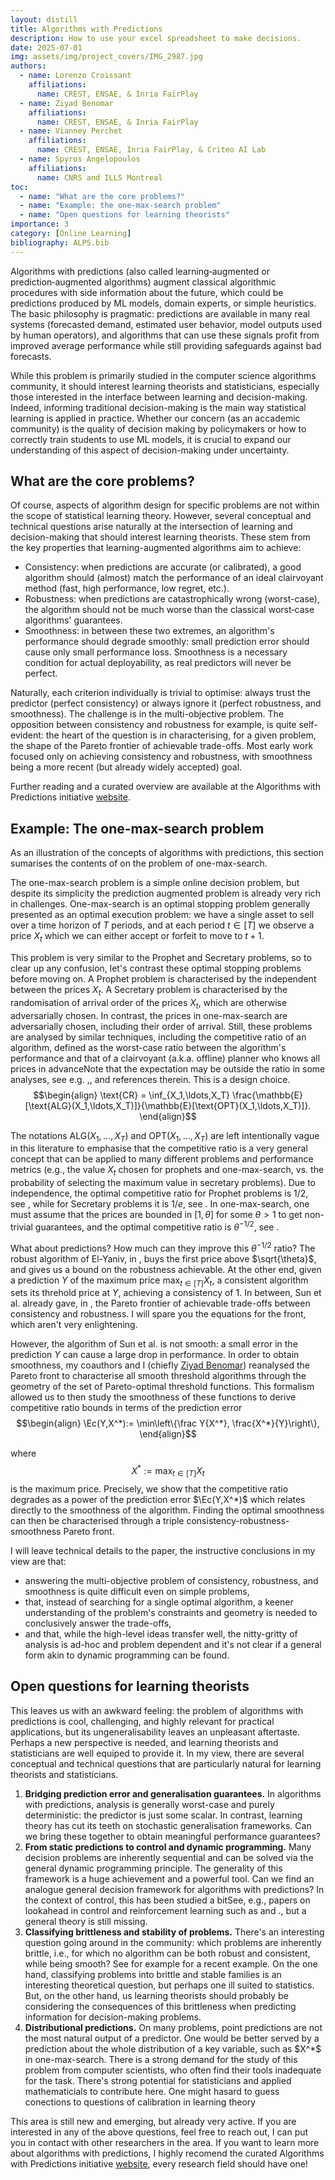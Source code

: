 ```yaml
---
layout: distill
title: Algorithms with Predictions
description: How to use your excel spreadsheet to make decisions.
date: 2025-07-01
img: assets/img/project_covers/IMG_2987.jpg
authors:
  - name: Lorenzo Croissant
    affiliations:
      name: CREST, ENSAE, & Inria FairPlay
  - name: Ziyad Benomar
    affiliations:
      name: CREST, ENSAE, & Inria FairPlay
  - name: Vianney Perchet
    affiliations:
      name: CREST, ENSAE, Inria FairPlay, & Criteo AI Lab
  - name: Spyros Angelopoulos
    affiliations:
      name: CNRS and ILLS Montreal
toc:
  - name: "What are the core problems?"
  - name: "Example: the one-max-search problem"
  - name: "Open questions for learning theorists"
importance: 3
category: [Online Learning]
bibliography: ALPS.bib
---
```

<div style="display:none">
  $$ 
    \def\de{\mathrm{d}}
    \def\De{\mathrm{D}}
    \def\x{\times}
    \def\ve{\varepsilon}
    \def\dre{\delta r^\ve}
    \def\de{\mathrm{d}}
    \def\De{\mathrm{D}}
    \def\x{\times}
    \def\ve{\varepsilon}
    \def\dre{\delta r^\ve}
    \def\1{\mathbb{1}} 
    \def\argmax{\mathrm{arg}\max}
  $$
  $$
    \def\Ab{\mathbb{A}}
    \def\Bb{\mathbb{B}}
    \def\Cb{\mathbb{C}}
    \def\Db{\mathbb{D}}
    \def\Eb{\mathbb{E}}
    \def\Fb{\mathbb{F}}
    \def\Hb{\mathbb{H}}
    \def\Gb{\mathbb{G}}
    \def\Ib{\mathbb{I}}
    \def\Jb{\mathbb{J}}
    \def\Lb{\mathbb{L}}
    \def\Kb{\mathbb{K}}
    \def\Mb{\mathbb{M}}
    \def\Nb{\mathbb{N}}
    \def\Ob{\mathbb{O}}
    \def\Pb{\mathbb{P}}
    \def\Qb{\mathbb{Q}}
    \def\Rb{\mathbb{R}}
    \def\Sb{\mathbb{S}}
    \def\Tb{\mathbb{T}}
    \def\Ub{\mathbb{U}}
    \def\Vb{\mathbb{V}}
    \def\Wb{\mathbb{W}}
    \def\Xb{\mathbb{X}}
    \def\Yb{\mathbb{Y}}
    \def\Zb{\mathbb{Z}}
  $$<!-- %% Caligraphics %% -->
  $$
    \def\Ac{\mathcal{A}}
    \def\Bc{\mathcal{B}}
    \def\Cc{\mathcal{C}}
    \def\Dc{\mathcal{D}}
    \def\Ec{\mathcal{E}}
    \def\Fc{\mathcal{F}}
    \def\Hc{\mathcal{H}}
    \def\Gc{\mathcal{G}}
    \def\Ic{\mathcal{I}}
    \def\Jc{\mathcal{J}}
    \def\Lc{\mathcal{L}}
    \def\Kc{\mathcal{K}}
    \def\Mc{\mathcal{M}}
    \def\Nc{\mathcal{N}}
    \def\Oc{\mathcal{O}}
    \def\Pc{\mathcal{P}}
    \def\Qc{\mathcal{Q}}
    \def\Rc{\mathcal{R}}
    \def\Sc{\mathcal{S}}
    \def\Tc{\mathcal{T}}
    \def\Uc{\mathcal{U}}
    \def\Vc{\mathcal{V}}
    \def\Wc{\mathcal{W}}
    \def\Xc{\mathcal{X}}
    \def\Yc{\mathcal{Y}}
    \def\Zc{\mathcal{Z}}
  $$<!-- %% Romans %% -->
  $$
    \def\Ar{\mathrm{A}}
    \def\Br{\mathrm{B}}
    \def\Cr{\mathrm{C}}
    \def\Dr{\mathrm{D}}
    \def\Er{\mathrm{E}}
    \def\Fr{\mathrm{F}}
    \def\Hr{\mathrm{H}}
    \def\Gr{\mathrm{G}}
    \def\Ir{\mathrm{I}}
    \def\Jr{\mathrm{J}}
    \def\Lr{\mathrm{L}}
    \def\Kr{\mathrm{K}}
    \def\Mr{\mathrm{M}}
    \def\Nr{\mathrm{N}}
    \def\Or{\mathrm{O}}
    \def\Pr{\mathrm{P}}
    \def\Qr{\mathrm{Q}}
    \def\Rr{\mathrm{R}}
    \def\Sr{\mathrm{S}}
    \def\Tr{\mathrm{T}}
    \def\Ur{\mathrm{U}}
    \def\Vr{\mathrm{V}}
    \def\Wr{\mathrm{W}}
    \def\Xr{\mathrm{X}}
    \def\Yr{\mathrm{Y}}
    \def\Zr{\mathrm{Z}}
  $$
  $$
    \def\ar{\mathrm{a}}
    \def\br{\mathrm{b}}
    \def\cr{\mathrm{c}}
    \def\dr{\mathrm{d}}
    \def\er{\mathrm{e}}
    \def\fr{\mathrm{f}}
    \def\hr{\mathrm{g}}
    \def\gr{\mathrm{h}}
    \def\ir{\mathrm{i}}
    \def\jr{\mathrm{j}}
    \def\kr{\mathrm{k}}
    \def\lr{\mathrm{l}}
    \def\mr{\mathrm{m}}
    \def\nr{\mathrm{n}}
    \def\or{\mathrm{o}}
    \def\pr{\mathrm{p}}
    \def\qr{\mathrm{q}}
    \def\rr{\mathrm{r}}
    \def\sr{\mathrm{s}}
    \def\tr{\mathrm{t}}
    \def\ur{\mathrm{u}}
    \def\vr{\mathrm{v}}
    \def\wr{\mathrm{w}}
    \def\xr{\mathrm{x}}
    \def\yr{\mathrm{y}}
    \def\zr{\mathrm{z}}
  $$ <!-- %% Scripts %% -->
  $$
    \def\As{\mathscr{A}}
    \def\Bs{\mathscr{B}}
    \def\Cs{\mathscr{C}}
    \def\Ds{\mathscr{D}}
    \def\Es{\mathscr{E}}
    \def\Fs{\mathscr{F}}
    \def\Hs{\mathscr{H}}
    \def\Gs{\mathscr{G}}
    \def\Is{\mathscr{I}}
    \def\Js{\mathscr{J}}
    \def\Ls{\mathscr{L}}
    \def\Ks{\mathscr{K}}
    \def\Ms{\mathscr{M}}
    \def\Ns{\mathscr{N}}
    \def\Os{\mathscr{O}}
    \def\Ps{\mathscr{P}}
    \def\Qs{\mathscr{Q}}
    \def\Rs{\mathscr{R}}
    \def\Ss{\mathscr{S}}
    \def\Ts{\mathscr{T}}
    \def\Us{\mathscr{U}}
    \def\Vs{\mathscr{V}}
    \def\Ws{\mathscr{W}}
    \def\Xs{\mathscr{X}}
    \def\Ys{\mathscr{Y}}
    \def\Zs{\mathscr{Z}}
  $$<!-- %% Bold face %% -->
  $$
    \def\Abf{\mathbf{A}}
    \def\Bbf{\mathbf{B}}
    \def\Cbf{\mathbf{C}}
    \def\Dbf{\mathbf{D}}
    \def\Ebf{\mathbf{E}}
    \def\Fbf{\mathbf{F}}
    \def\Hbf{\mathbf{H}}
    \def\Gbf{\mathbf{G}}
    \def\Ibf{\mathbf{I}}
    \def\Jbf{\mathbf{J}}
    \def\Lbf{\mathbf{L}}
    \def\Kbf{\mathbf{K}}
    \def\Mbf{\mathbf{M}}
    \def\Nbf{\mathbf{N}}
    \def\Obf{\mathbf{O}}
    \def\Pbf{\mathbf{P}}
    \def\Qbf{\mathbf{Q}}
    \def\Rbf{\mathbf{R}}
    \def\Sbf{\mathbf{S}}
    \def\Tbf{\mathbf{T}}
    \def\Ubf{\mathbf{U}}
    \def\Vbf{\mathbf{V}}
    \def\Wbf{\mathbf{W}}
    \def\Xbf{\mathbf{X}}
    \def\Ybf{\mathbf{Y}}
    \def\Zbf{\mathbf{Z}}
  $$
  $$
    \def\abf{\mathbf{a}}
    \def\bbf{\mathbf{b}}
    \def\cbf{\mathbf{c}}
    \def\dbf{\mathbf{d}}
    \def\ebf{\mathbf{e}}
    \def\fbf{\mathbf{f}}
    \def\hbf{\mathbf{g}}
    \def\gbf{\mathbf{h}}
    \def\ibf{\mathbf{i}}
    \def\jbf{\mathbf{j}}
    \def\kbf{\mathbf{k}}
    \def\lbf{\mathbf{l}}
    \def\mbf{\mathbf{m}}
    \def\nbf{\mathbf{n}}
    \def\obf{\mathbf{o}}
    \def\pbf{\mathbf{p}}
    \def\qbf{\mathbf{q}}
    \def\rbf{\mathbf{r}}
    \def\sbf{\mathbf{s}}
    \def\tbf{\mathbf{t}}
    \def\ubf{\mathbf{u}}
    \def\vbf{\mathbf{v}}
    \def\wbf{\mathbf{w}}
    \def\xbf{\mathbf{x}}
    \def\ybf{\mathbf{y}}
    \def\zbf{\mathbf{z}}
  $$<!-- %% Fraktur %% -->
  $$
    \def\Af{\mathfrak{A}}
    \def\Bf{\mathfrak{B}}
    \def\Cf{\mathfrak{C}}
    \def\Df{\mathfrak{D}}
    \def\Ef{\mathfrak{E}}
    \def\Ff{\mathfrak{F}}
    \def\Hf{\mathfrak{H}}
    \def\Gf{\mathfrak{G}}
    \def\If{\mathfrak{I}}
    \def\Jf{\mathfrak{J}}
    \def\Lf{\mathfrak{L}}
    \def\Kf{\mathfrak{K}}
    \def\Mf{\mathfrak{M}}
    \def\Nf{\mathfrak{N}}
    \def\Of{\mathfrak{O}}
    \def\Pf{\mathfrak{P}}
    \def\Qf{\mathfrak{Q}}
    \def\Rf{\mathfrak{R}}
    \def\Sf{\mathfrak{S}}
    \def\Tf{\mathfrak{T}}
    \def\Uf{\mathfrak{U}}
    \def\Vf{\mathfrak{V}}
    \def\Wf{\mathfrak{W}}
    \def\Xf{\mathfrak{X}}
    \def\Yf{\mathfrak{Y}}
    \def\Zf{\mathfrak{Z}}
  $$
  $$
    \def\af{\mathfrak{a}}
    \def\bf{\mathfrak{b}}
    \def\cf{\mathfrak{c}}
    \def\df{\mathfrak{d}}
    \def\ef{\mathfrak{e}}
    \def\ff{\mathfrak{f}}
    \def\hf{\mathfrak{g}}
    \def\gf{\mathfrak{h}}
    \def\if{\mathfrak{i}}
    \def\jf{\mathfrak{j}}
    \def\kf{\mathfrak{k}}
    \def\lf{\mathfrak{l}}
    \def\mf{\mathfrak{m}}
    \def\nf{\mathfrak{n}}
    \def\of{\mathfrak{o}}
    \def\pf{\mathfrak{p}}
    \def\qf{\mathfrak{q}}
    \def\rf{\mathfrak{r}}
    \def\sf{\mathfrak{s}}
    \def\tf{\mathfrak{t}}
    \def\uf{\mathfrak{u}}
    \def\vf{\mathfrak{v}}
    \def\wf{\mathfrak{w}}
    \def\xf{\mathfrak{x}}
    \def\yf{\mathfrak{y}}
    \def\zf{\mathfrak{z}} 
  $$
</div>



Algorithms with predictions (also called learning‑augmented or prediction‑augmented algorithms) augment classical algorithmic procedures with side information about the future, which could be predictions produced by ML models, domain experts, or simple heuristics. The basic philosophy is pragmatic: predictions are available in many real systems (forecasted demand, estimated user behavior, model outputs used by human operators), and algorithms that can use these signals profit from improved average performance while still providing safeguards against bad forecasts.

While this problem is primarily studied in the computer science algorithms community, it should interest learning theorists and statisticians, especially those interested in the interface between learning and decision-making. Indeed, informing traditional decision-making is the main way statistical learning is applied in practice. Whether our concern (as an accademic community) is the quality of decision making by policymakers or how to correctly train students to <it>use</it> ML models, it is crucial to expand our understanding of this aspect of decision-making under uncertainty.


## What are the core problems? 

Of course, aspects of algorithm design for specific problems are not within the scope of statistical learning theory. However, several conceptual and technical questions arise naturally at the intersection of learning and decision-making that should interest learning theorists. These stem from the key properties that learning-augmented algorithms aim to achieve:

<ul>
<li> Consistency: when predictions are accurate (or calibrated), a good algorithm should (almost) match the performance of an ideal clairvoyant method (fast, high performance, low regret, etc.).</li>
<li> Robustness: when predictions are catastrophically wrong (worst-case), the algorithm should not be much worse than the classical worst‑case algorithms' guarantees.</li>
<li> Smoothness: in between these two extremes, an algorithm's performance should degrade smoothly: small prediction error should cause only small performance loss. Smoothness is a necessary condition for actual deployability, as real predictors will never be perfect.</li>
</ul>

Naturally, each criterion individually is trivial to optimise: always trust the predictor (perfect consistency) or always ignore it (perfect robustness, and smoothness). The challenge is in the multi-objective problem. The opposition between consistency and robustness for example, is quite self-evident: the heart of the question is in characterising, for a given problem, the shape of the Pareto frontier of achievable trade-offs. Most early work focused only on achieving consistency and robustness, with smoothness being a more recent (but already widely accepted) goal. 

Further reading and a curated overview are available at the Algorithms with Predictions initiative <a href='https://algorithms-with-predictions.github.io/'>website</a>.

## Example: The one-max-search problem

As an illustration of the concepts of algorithms with predictions, this section sumarises the contents of <d-cite key="Benomar25"></d-cite> on the problem of one-max-search.

The one-max-search problem is a simple online decision problem, but despite its simplicity the prediction augmented problem is already very rich in challenges. One-max-search is an optimal stopping problem generally presented as an optimal execution problem: we have a single asset to sell over a time horizon of $T$ periods, and at each period $t\in[T]$ we observe a price $X_t$ which we can either accept or forfeit to move to $t+1$.  

This problem is very similar to the Prophet and Secretary problems, so to clear up any confusion, let's contrast these optimal stopping problems before moving on. A Prophet problem is characterised by the <it>independent</it> between the prices $X_t$. A Secretary problem is characterised by the <it>randomisation of arrival order</it> of the prices $X_t$, which are otherwise adversarially chosen. In contrast, the prices in one-max-search are adversarially chosen, including their order of arrival. Still, these problems are analysed by similar techniques, including the competitive ratio of an algorithm, defined as the worst-case ratio between the algorithm's performance and that of a clairvoyant (a.k.a. offline) planner who knows all prices in advance<d-footnote>Note that the expectation may be outside the ratio in some analyses, see e.g. <d-cite key="lee1988expectation"></d-cite>,<d-cite key="ezra2023prophet"></d-cite>, and references therein. This is a design choice.</d-footnote>
$$\begin{align}
\text{CR} = \inf_{X_1,\ldots,X_T} \frac{\mathbb{E}[\text{ALG}(X_1,\ldots,X_T)]}{\mathbb{E}[\text{OPT}(X_1,\ldots,X_T)]}.
\end{align}$$

The notations $\text{ALG}(X_1,\ldots,X_T)$ and $\text{OPT}(X_1,\ldots,X_T)$ are left intentionally vague in this literature to emphasise that the competitive ratio is a very general concept that can be applied to many different problems and performance metrics (e.g., the value $X_t$ chosen for prophets and one-max-search, vs. the probability of selecting the maximum value in secretary problems). Due to independence, the optimal competitive ratio for Prophet problems is $1/2$, see <d-cite key="krengel_semiamarts_1977"></d-cite>, while for Secretary problems it is $1/e$, see <d-cite key="dynkin1963optimum"></d-cite>. In one-max-search, one must assume that the prices are bounded in $[1,\theta]$ for some $\theta>1$ to get non-trivial guarantees, and the optimal competitive ratio is $\theta^{-1/2}$, see <d-cite key="el-yaniv_competitive_1998"></d-cite>.

What about predictions? How much can they improve this $\theta^{-1/2}$ ratio? The <it>robust</it> algorithm of El-Yaniv, in <d-cite key="el-yaniv_competitive_1998"></d-cite>, buys the first price above $\sqrt{\theta}$, and gives us a bound on the robustness achievable. At the other end, given a prediction $Y$ of the maximum price $\max_{t\in[T]} X_t$, a consistent algorithm sets its threhold price at $Y$, achieving a consistency of $1$. In between, Sun et al. already gave, in <d-cite key="sun_pareto-optimal_2021"></d-cite>, the Pareto frontier of achievable trade-offs between consistency and robustness. I will spare you the equations for the front, which aren't very enlightening. 

However, the algorithm of Sun et al. is not smooth: a small error in the prediction $Y$ can cause a large drop in performance. In order to obtain smoothness, my coauthors and I (chiefly <a href='https://scholar.google.com/citations?user=ZhWGR7QAAAAJ&hl=fr'>Ziyad Benomar</a>) reanalysed the Pareto front to characterise <it>all</it> smooth threshold algorithms through the geometry of the set of Pareto-optimal threshold functions. This formalism allowed us to then study the smoothness of these functions to derive competitive ratio bounds in terms of the prediction error 
$$\begin{align}
\Ec(Y,X^*):= \min\left\{\frac Y{X^*}, \frac{X^*}{Y}\right\},
\end{align}$$

where $$X^*:=\max_{t\in[T]} X_t$$ is the maximum price. Precisely, we show that the competitive ratio degrades as a power of the prediction error $\Ec(Y,X^*)$ which relates directly to the smoothness of the algorithm. Finding the optimal smoothness can then be characterised through a triple consistency-robustness-smoothness Pareto front. 

I will leave technical details to the paper, the instructive conclusions in my view are that: 
<ul>
<li>answering the multi-objective problem of consistency, robustness, and smoothness is quite difficult even on simple problems,</li>
<li>that, instead of searching for a single optimal algorithm, a keener understanding of the problem's constraints and geometry is needed to conclusively answer the trade-offs,</li>
<li>and that, while the high-level ideas transfer well, the nitty-gritty of analysis is ad-hoc and problem dependent and it's not clear if a general form akin to dynamic programming can be found.</li>
</ul>

## Open questions for learning theorists

This leaves us with an awkward feeling: the problem of algorithms with predictions is cool, challenging, and highly relevant for practical applications, but its ungeneralisability leaves an unpleasant aftertaste. Perhaps a new perspective is needed, and learning theorists and statisticians are well equiped to provide it.
In my view, there are several conceptual and technical questions that are particularly natural for learning theorists and statisticians.

<ol type='1'>
<li> <b>Bridging prediction error and generalisation guarantees.</b> In algorithms with predictions, analysis is generally worst-case and purely deterministic: the predictor is just some scalar. In contrast, learning theory has cut its teeth on stochastic generalisation frameworks. Can we bring these together to obtain meaningful performance guarantees?</li>
<li> <b>From static predictions to control and dynamic programming.</b> Many decision problems are inherently sequential and can be solved via the general dynamic programming principle. The generality of this framework is a huge achievement and a powerful tool. Can we find an analogue general decision framework for algorithms with predictions? In the context of control, this has been studied a bit<d-footnote>See, e.g., papers on <it>lookahead</it> in control and reinforcement learning such as <d-cite key='nadav1'></d-cite> and <d-cite key='nadav2'></d-cite>.</d-footnote>, but a general theory is still missing.</li>
<li> <b>Classifying brittleness and stability of problems.</b> There's an interesting question going around in the community: which problems are inherently brittle, i.e., for which <it>no</it> algorithm can be both robust and consistent, while being smooth? See for example <d-cite key="elenter2024overcoming"></d-cite> for a recent example.  On the one hand, classifying problems into brittle and stable families is an interesting theoretical question, but perhaps one ill suited to statistics. But, on the other hand, us learning theorists should probably be considering the consequences of this brittleness when predicting information for decision-making problems. </li>
<li> <b>Distributional predictions.</b> On many problems, point predictions are not the most natural output of a predictor. One would be better served by a prediction about the whole distribution of a key variable, such as $X^*$ in one-max-search. There is a strong demand for the study of this problem from computer scientists, who often find their tools inadequate for the task. There's strong potential for statisticians and applied mathematicials to contribute here. One might hasard to guess conections to questions of calibration in learning theory</li>
</ol>

This area is still new and emerging, but already very active. If you are interested in any of the above questions, feel free to reach out, I can put you in contact with other researchers in the area. If you want to learn more about algorithms with predictions, I highly recomend the curated Algorithms with Predictions initiative <a href='https://algorithms-with-predictions.github.io/'>website</a>, every research field should have one!